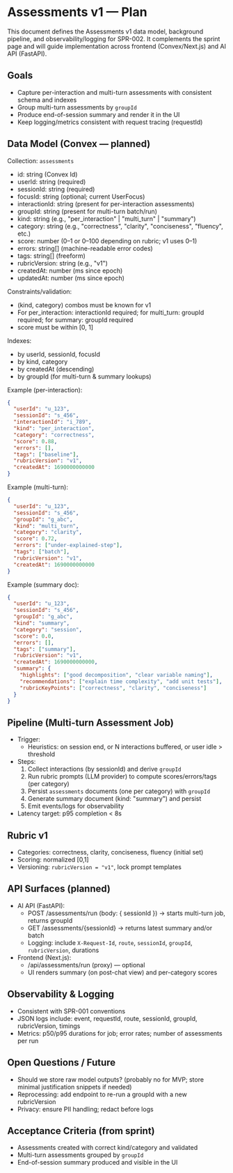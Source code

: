 # Assessments v1 — Plan

This document defines the Assessments v1 data model, background pipeline, and observability/logging for SPR-002. It complements the sprint page and will guide implementation across frontend (Convex/Next.js) and AI API (FastAPI).

## Goals
- Capture per-interaction and multi-turn assessments with consistent schema and indexes
- Group multi-turn assessments by `groupId`
- Produce end-of-session summary and render it in the UI
- Keep logging/metrics consistent with request tracing (requestId)

## Data Model (Convex — planned)
Collection: `assessments`
- id: string (Convex Id)
- userId: string (required)
- sessionId: string (required)
- focusId: string (optional; current UserFocus)
- interactionId: string (present for per-interaction assessments)
- groupId: string (present for multi-turn batch/run)
- kind: string (e.g., "per_interaction" | "multi_turn" | "summary")
- category: string (e.g., "correctness", "clarity", "conciseness", "fluency", etc.)
- score: number (0–1 or 0–100 depending on rubric; v1 uses 0–1)
- errors: string[] (machine-readable error codes)
- tags: string[] (freeform)
- rubricVersion: string (e.g., "v1")
- createdAt: number (ms since epoch)
- updatedAt: number (ms since epoch)

Constraints/validation:
- (kind, category) combos must be known for v1
- For per_interaction: interactionId required; for multi_turn: groupId required; for summary: groupId required
- score must be within [0, 1]

Indexes:
- by userId, sessionId, focusId
- by kind, category
- by createdAt (descending)
- by groupId (for multi-turn & summary lookups)

Example (per-interaction):
```json
{
  "userId": "u_123",
  "sessionId": "s_456",
  "interactionId": "i_789",
  "kind": "per_interaction",
  "category": "correctness",
  "score": 0.88,
  "errors": [],
  "tags": ["baseline"],
  "rubricVersion": "v1",
  "createdAt": 1690000000000
}
```

Example (multi-turn):
```json
{
  "userId": "u_123",
  "sessionId": "s_456",
  "groupId": "g_abc",
  "kind": "multi_turn",
  "category": "clarity",
  "score": 0.72,
  "errors": ["under-explained-step"],
  "tags": ["batch"],
  "rubricVersion": "v1",
  "createdAt": 1690000000000
}
```

Example (summary doc):
```json
{
  "userId": "u_123",
  "sessionId": "s_456",
  "groupId": "g_abc",
  "kind": "summary",
  "category": "session",
  "score": 0.0,
  "errors": [],
  "tags": ["summary"],
  "rubricVersion": "v1",
  "createdAt": 1690000000000,
  "summary": {
    "highlights": ["good decomposition", "clear variable naming"],
    "recommendations": ["explain time complexity", "add unit tests"],
    "rubricKeyPoints": ["correctness", "clarity", "conciseness"]
  }
}
```

## Pipeline (Multi-turn Assessment Job)
- Trigger: 
  - Heuristics: on session end, or N interactions buffered, or user idle > threshold
- Steps:
  1) Collect interactions (by sessionId) and derive `groupId`
  2) Run rubric prompts (LLM provider) to compute scores/errors/tags (per category)
  3) Persist `assessments` documents (one per category) with `groupId`
  4) Generate summary document (kind: "summary") and persist
  5) Emit events/logs for observability
- Latency target: p95 completion < 8s

## Rubric v1
- Categories: correctness, clarity, conciseness, fluency (initial set)
- Scoring: normalized [0,1]
- Versioning: `rubricVersion = "v1"`, lock prompt templates

## API Surfaces (planned)
- AI API (FastAPI):
  - POST /assessments/run (body: { sessionId }) → starts multi-turn job, returns groupId
  - GET /assessments/{sessionId} → returns latest summary and/or batch
  - Logging: include `X-Request-Id`, `route`, `sessionId`, `groupId`, `rubricVersion`, durations
- Frontend (Next.js):
  - /api/assessments/run (proxy) — optional
  - UI renders summary (on post-chat view) and per-category scores

## Observability & Logging
- Consistent with SPR-001 conventions
- JSON logs include: event, requestId, route, sessionId, groupId, rubricVersion, timings
- Metrics: p50/p95 durations for job; error rates; number of assessments per run

## Open Questions / Future
- Should we store raw model outputs? (probably no for MVP; store minimal justification snippets if needed)
- Reprocessing: add endpoint to re-run a groupId with a new rubricVersion
- Privacy: ensure PII handling; redact before logs

## Acceptance Criteria (from sprint)
- Assessments created with correct kind/category and validated
- Multi-turn assessments grouped by `groupId`
- End-of-session summary produced and visible in the UI

